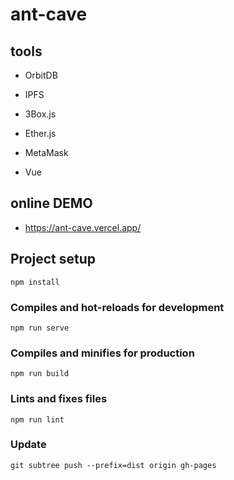 # ant-cave


## tools

-  OrbitDB

-  IPFS

-  3Box.js

-  Ether.js

-  MetaMask

- Vue

## online DEMO 

- https://ant-cave.vercel.app/

## Project setup
```
npm install
```

### Compiles and hot-reloads for development
```
npm run serve
```

### Compiles and minifies for production
```
npm run build
```

### Lints and fixes files
```
npm run lint
```

### Update
```
git subtree push --prefix=dist origin gh-pages

```
